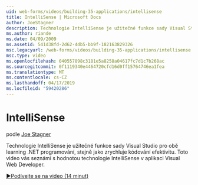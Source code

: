 ```yaml
---
uid: web-forms/videos/building-35-applications/intellisense
title: IntelliSense | Microsoft Docs
author: JoeStagner
description: Technologie IntelliSense je užitečné funkce sady Visual Studio pro obě learning .NET programování, stejně jako zrychluje kódování efektivitu. Toto video vás seznámí...
ms.author: riande
ms.date: 04/09/2009
ms.assetid: 541d38fd-2d62-4db5-bb9f-182163829326
msc.legacyurl: /web-forms/videos/building-35-applications/intellisense
msc.type: video
ms.openlocfilehash: 040557898c3181e5a8258a04617fc7d1c7b268ac
ms.sourcegitcommit: 0f1119340e4464720cfd16d0ff15764746ea1fea
ms.translationtype: MT
ms.contentlocale: cs-CZ
ms.lasthandoff: 04/17/2019
ms.locfileid: "59420286"
---
```

# <a name="intellisense"></a>IntelliSense

podle [Joe Stagner](https://github.com/JoeStagner)

Technologie IntelliSense je užitečné funkce sady Visual Studio pro obě learning .NET programování, stejně jako zrychluje kódování efektivitu. Toto video vás seznámí s hodnotou technologie IntelliSense v aplikaci Visual Web Developer.

[&#9654;Podívejte se na video (14 minut)](https://channel9.msdn.com/Blogs/ASP-NET-Site-Videos/intellisense)

